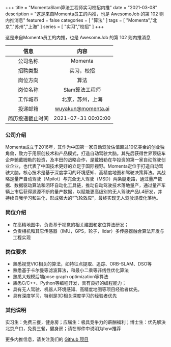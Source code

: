 +++
title = "MomentaSlam算法工程师实习校招内推"
date = "2021-03-08"
description = "这是来自Momenta员工的内推，也是 AwesomeJob 的第 102 则内推消息"
featured = false
categories = [
    "算法"
]
tags = [
    "Momenta","北京","苏州","上海"
]
series = [
    "实习","校招"
]
+++

这是来自Momenta员工的内推，也是 AwesomeJob 的第 102 则内推消息
<!--more-->

| 信息 | 内容 |
| :-----:| :----: |
| 公司名称 | Momenta |
| 招聘类型 | 实习，校招 |
| 岗位方向 | 算法 |
| 岗位名称 | Slam算法工程师 |
| 工作城市 | 北京，苏州，上海 |
| 投递邮箱 | wuyakun@momenta.ai |
| 简历投递截止时间 | 2021-07-31 00:00:00 |

### 公司介绍

Momenta成立于2016年，其作为中国第一家自动驾驶估值超过10亿美金的创业独角兽，致力于用原创技术和产品模式，打造自动驾驶大脑。其先后获得世界顶级车企奔驰戴姆勒的投资，及丰田的战略合作，是戴姆勒在华投资的第一家自动驾驶创业企业，也代表了中国技术更好的立足于国际视野。Momenta定位于打造自动驾驶大脑，核心技术是基于深度学习的环境感知、高精度地图和驾驶决策算法。其战略是量产自动驾驶（Mpilot）与完全无人驾驶（MSD）两条腿走路，通过量产数据、数据驱动算法和闭环自动化工具链，推动自动驾驶技术落地量产，通过量产车辆上市后获得源源不断的量产数据，以赋能更高级别的无人驾驶产品L4研发，并持续自我学习和进化，形成强大的“飞轮效应”，最终实现无人驾驶规模化落地。

### 岗位介绍

-  在高精地图中，负责基于视觉的相关建图和定位算法研发；
-  负责相机和其它传感器（IMU，GPS，轮子，lidar）多传感器融合算法开发与工程实现

### 岗位要求

-  熟悉视觉VIO相关的算法，如特征点提取、追踪、ORB-SLAM、DSO等
-  熟悉基于卡尔曼等滤波算法，和最小二乘等非线性优化算法
-  熟悉大规模后端pose graph optimization等算法
-  熟悉C/C++、Python等编程开发，具有良好的编程能力；
-  具有无人驾驶、机器人环境感知、高精度地图等项目经验者优先。
-  具有深度学习，特别是3D相关深度学习的经验者优先

### 其他说明

实习生：免费三餐，健身房；应届生：极具竞争力的薪酬福利；博士生：优先解決北京户口，免费三餐，健身房；请在邮件中说明为hyw推荐

更多内推信息，请关注我们的 [Github 项目](https://github.com/Dikea/AwesomeJob)

